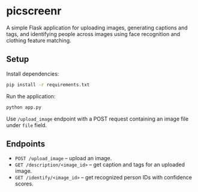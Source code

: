 # picscreenr

A simple Flask application for uploading images, generating captions and tags, and identifying people across images using face recognition and clothing feature matching.

## Setup

Install dependencies:
```bash
pip install -r requirements.txt
```

Run the application:
```bash
python app.py
```

Use `/upload_image` endpoint with a POST request containing an image file under `file` field.

## Endpoints
- `POST /upload_image` – upload an image.
- `GET /description/<image_id>` – get caption and tags for an uploaded image.
- `GET /identify/<image_id>` – get recognized person IDs with confidence scores.
